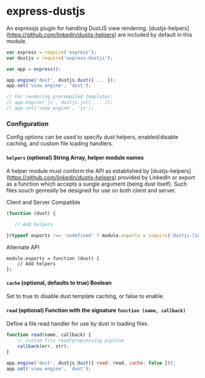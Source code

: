 express-dustjs
===================

An expressjs plugin for handling DustJS view rendering. [dustjs-helpers] (https://github.com/linkedin/dustjs-helpers) are
included by default in this module.

```javascript
var express = require('express');
var dustjs = require('express-dustjs');

var app = express();

app.engine('dust', dustjs.dust({ ... });
app.set('view engine', 'dust');

// For rendering precompiled templates:
// app.engine('js', dustjs.js({ ... ));
// app.set('view engine', 'js');
```


### Configuration
Config options can be used to specify dust helpers, enabled/disable caching, and custom file loading handlers.

#### `helpers` (optional) String Array, helper module names
A helper module must conform the API as established by [dustjs-helpers] (https://github.com/linkedin/dustjs-helpers) provided
by LinkedIn or export as a function which accepts a sungle argument (being dust itself). Such files souch genreally be designed
for use on both client and server.

Client and Server Compatible
```javascript
(function (dust) {

   // Add helpers

}(typeof exports !== 'undefined' ? module.exports = require('dustjs-linkedin') : dust));
```

Alternate API
```javscript
module.exports = function (dust) {
    // Add helpers
};
```


#### `cache` (optional, defaults to true) Boolean
Set to true to disable dust template caching, or false to enable.


#### `read` (optional) Function with the signature `function (name, callback)`
Define a file read handler for use by dust in loading files.
```javascript
function read(name, callback) {
    // Custom file read/propcessing pipline
    callback(err, str);
}

app.engine('dust', dustjs.dust({ read: read, cache: false }));
app.set('view engine', 'dust');
```
